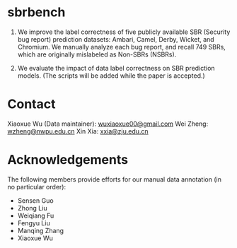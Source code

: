 # sbrbench

1. We improve the label correctness of five publicly available SBR (Security bug report) prediction datasets: Ambari, Camel, Derby, Wicket, and Chromium. We manually analyze each bug report, and recall 749 SBRs, which are originally mislabeled as Non-SBRs (NSBRs).

2. We evaluate the impact of data label correctness on SBR prediction models.
   (The scripts will be added while the paper is accepted.)

# Contact
Xiaoxue Wu (Data maintainer): wuxiaoxue00@gmail.com
Wei Zheng: wzheng@nwpu.edu.cn
Xin Xia: xxia@zju.edu.cn

# Acknowledgements
The following members provide efforts for our manual data annotation (in no particular order):
- Sensen Guo
- Zhong Liu
- Weiqiang Fu
- Fengyu Liu
- Manqing Zhang
- Xiaoxue Wu
